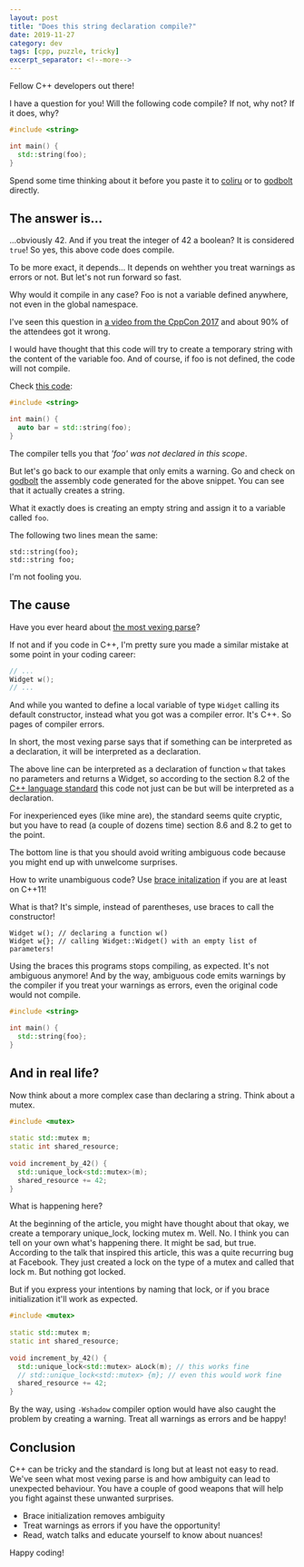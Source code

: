 ```yaml
---
layout: post
title: "Does this string declaration compile?"
date: 2019-11-27
category: dev
tags: [cpp, puzzle, tricky]
excerpt_separator: <!--more-->
---
```

Fellow C++ developers out there! 

I have a question for you! Will the following code compile? If not, why not? If it does, why?
<!--more-->

```cpp
#include <string>

int main() {
  std::string(foo);
}

```

Spend some time thinking about it before you paste it to [coliru](http://coliru.stacked-crooked.com/a/c26a89cce6f9e07e) or to [godbolt](https://godbolt.org/z/_obTTn) directly.

## The answer is...

...obviously 42. And if you treat the integer of 42 a boolean? It is considered `true`! So yes, this above code does compile.

To be more exact, it depends... It depends on wehther you treat warnings as errors or not. But let's not run forward so fast.

Why would it compile in any case? Foo is not a variable defined anywhere, not even in the global namespace.

I've seen this question in [a video from the CppCon 2017](https://youtu.be/3MB2iiCkGxg?t=1745) and about 90% of the attendees got it wrong.

I would have thought that this code will try to create a temporary string with the content of the variable foo. And of course, if foo is not defined, the code will not compile.

Check [this code](http://coliru.stacked-crooked.com/a/4afcd5b18a0fd9f6):

```cpp
#include <string>

int main() {
  auto bar = std::string(foo);
}
```
The compiler tells you that _'foo' was not declared in this scope_.

But let's go back to our example that only emits a warning. Go and check on [godbolt](https://godbolt.org/z/_obTTn) the assembly code generated for the above snippet. You can see that it actually creates a string.

What it exactly does is creating an empty string and assign it to a variable called `foo`.

The following two lines mean the same:

```
std::string(foo);
std::string foo;
```

I'm not fooling you.

## The cause

Have you ever heard about [the most vexing parse](https://en.wikipedia.org/wiki/Most_vexing_parse)?

If not and if you code in C++, I'm pretty sure you made a similar mistake at some point in your coding career:

```cpp
// ...
Widget w();
// ...

```

And while you wanted to define a local variable of type `Widget` calling its default constructor, instead what you got was a compiler error. It's C++. So pages of compiler errors.

In short, the most vexing parse says that if something can be interpreted as a declaration, it will be interpreted as a declaration.

The above line can be interpreted as a declaration of function `w` that takes no parameters and returns a Widget, so according to the section 8.2 of the [C++ language standard](http://www.open-std.org/jtc1/sc22/wg21/docs/papers/2017/n4713.pdf) this code not just can be but will be interpreted as a declaration.

For inexperienced eyes (like mine are), the standard seems quite cryptic, but you have to read (a couple of dozens time) section 8.6 and 8.2 to get to the point.

The bottom line is that you should avoid writing ambiguous code because you might end up with unwelcome surprises.

How to write unambiguous code? Use [brace initalization](http://www.modernescpp.com/index.php/initialization) if you are at least on C++11!

What is that? It's simple, instead of parentheses, use braces to call the constructor!

```
Widget w(); // declaring a function w()
Widget w{}; // calling Widget::Widget() with an empty list of parameters!
```

Using the braces this programs stops compiling, as expected. It's not ambiguous anymore! And by the way, ambiguous code emits warnings by the compiler if you treat your warnings as errors, even the original code would not compile.

```cpp
#include <string>

int main() {
  std::string{foo};
}
```

## And in real life?

Now think about a more complex case than declaring a string. Think about a mutex.

```cpp
#include <mutex>
 
static std::mutex m;
static int shared_resource;
 
void increment_by_42() {
  std::unique_lock<std::mutex>(m);
  shared_resource += 42;
}
```

What is happening here?

At the beginning of the article, you might have thought about that okay, we create a temporary unique_lock, locking mutex m. Well. No. I think you can tell on your own what's happening there. It might be sad, but true. According to the talk that inspired this article, this was a quite recurring bug at Facebook. They just created a lock on the type of a mutex and called that lock m. But nothing got locked.

But if you express your intentions by naming that lock, or if you brace initialization it'll work as expected.

```cpp
#include <mutex>
 
static std::mutex m;
static int shared_resource;
 
void increment_by_42() {
  std::unique_lock<std::mutex> aLock(m); // this works fine
  // std::unique_lock<std::mutex> {m}; // even this would work fine
  shared_resource += 42;
}
```

By the way, using `-Wshadow` compiler option would have also caught the problem by creating a warning. Treat all warnings as errors and be happy!

## Conclusion

C++ can be tricky and the standard is long but at least not easy to read. We've seen what most vexing parse is and how ambiguity can lead to unexpected behaviour. You have a couple of good weapons that will help you fight against these unwanted surprises.
 
* Brace initialization removes ambiguity
* Treat warnings as errors if you have the opportunity!
* Read, watch talks and educate yourself to know about nuances!

Happy coding!